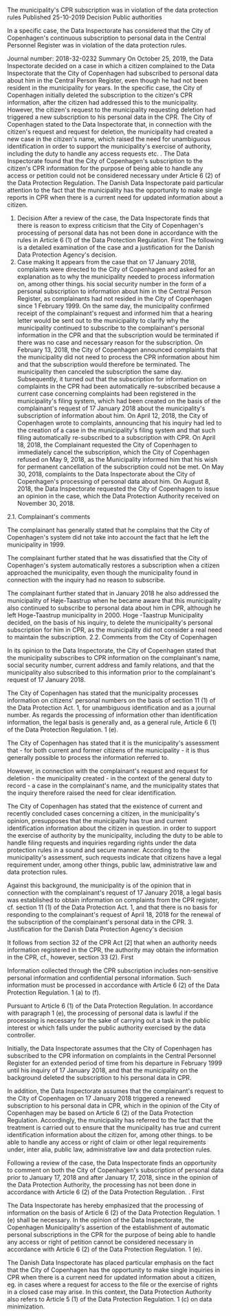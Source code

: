 The municipality's CPR subscription was in violation of the data protection rules
Published 25-10-2019
Decision Public authorities

In a specific case, the Data Inspectorate has considered that the City of Copenhagen's continuous subscription to personal data in the Central Personnel Register was in violation of the data protection rules.

Journal number: 2018-32-0232
Summary
On October 25, 2019, the Data Inspectorate decided on a case in which a citizen complained to the Data Inspectorate that the City of Copenhagen had subscribed to personal data about him in the Central Person Register, even though he had not been resident in the municipality for years.
In the specific case, the City of Copenhagen initially deleted the subscription to the citizen's CPR information, after the citizen had addressed this to the municipality. However, the citizen's request to the municipality requesting deletion had triggered a new subscription to his personal data in the CPR.
The City of Copenhagen stated to the Data Inspectorate that, in connection with the citizen's request and request for deletion, the municipality had created a new case in the citizen's name, which raised the need for unambiguous identification in order to support the municipality's exercise of authority, including the duty to handle any access requests etc. .
The Data Inspectorate found that the City of Copenhagen's subscription to the citizen's CPR information for the purpose of being able to handle any access or petition could not be considered necessary under Article 6 (2) of the Data Protection Regulation. The Danish Data Inspectorate paid particular attention to the fact that the municipality has the opportunity to make single reports in CPR when there is a current need for updated information about a citizen.
1. Decision
After a review of the case, the Data Inspectorate finds that there is reason to express criticism that the City of Copenhagen's processing of personal data has not been done in accordance with the rules in Article 6 (1) of the Data Protection Regulation. First
The following is a detailed examination of the case and a justification for the Danish Data Protection Agency's decision.
2. Case making
It appears from the case that on 17 January 2018, complaints were directed to the City of Copenhagen and asked for an explanation as to why the municipality needed to process information on, among other things. his social security number in the form of a personal subscription to information about him in the Central Person Register, as complainants had not resided in the City of Copenhagen since 1 February 1999.
On the same day, the municipality confirmed receipt of the complainant's request and informed him that a hearing letter would be sent out to the municipality to clarify why the municipality continued to subscribe to the complainant's personal information in the CPR and that the subscription would be terminated if there was no case and necessary reason for the subscription.
On February 13, 2018, the City of Copenhagen announced complaints that the municipality did not need to process the CPR information about him and that the subscription would therefore be terminated. The municipality then canceled the subscription the same day.
Subsequently, it turned out that the subscription for information on complaints in the CPR had been automatically re-subscribed because a current case concerning complaints had been registered in the municipality's filing system, which had been created on the basis of the complainant's request of 17 January 2018 about the municipality's subscription of information about him.
On April 12, 2018, the City of Copenhagen wrote to complaints, announcing that his inquiry had led to the creation of a case in the municipality's filing system and that such filing automatically re-subscribed to a subscription with CPR.
On April 18, 2018, the Complainant requested the City of Copenhagen to immediately cancel the subscription, which the City of Copenhagen refused on May 9, 2018, as the Municipality informed him that his wish for permanent cancellation of the subscription could not be met.
On May 30, 2018, complaints to the Data Inspectorate about the City of Copenhagen's processing of personal data about him.
On August 8, 2018, the Data Inspectorate requested the City of Copenhagen to issue an opinion in the case, which the Data Protection Authority received on November 30, 2018.

2.1. Complainant's comments

The complainant has generally stated that he complains that the City of Copenhagen's system did not take into account the fact that he left the municipality in 1999.

The complainant further stated that he was dissatisfied that the City of Copenhagen's system automatically restores a subscription when a citizen approached the municipality, even though the municipality found in connection with the inquiry had no reason to subscribe.

The complainant further stated that in January 2018 he also addressed the municipality of Høje-Taastrup when he became aware that this municipality also continued to subscribe to personal data about him in CPR, although he left Hoge-Taastrup municipality in 2000. Hoge -Taastrup Municipality decided, on the basis of his inquiry, to delete the municipality's personal subscription for him in CPR, as the municipality did not consider a real need to maintain the subscription.
2.2. Comments from the City of Copenhagen

In its opinion to the Data Inspectorate, the City of Copenhagen stated that the municipality subscribes to CPR information on the complainant's name, social security number, current address and family relations, and that the municipality also subscribed to this information prior to the complainant's request of 17 January 2018.

The City of Copenhagen has stated that the municipality processes information on citizens' personal numbers on the basis of section 11 (1) of the Data Protection Act. 1, for unambiguous identification and as a journal number. As regards the processing of information other than identification information, the legal basis is generally and, as a general rule, Article 6 (1) of the Data Protection Regulation. 1 (e).

The City of Copenhagen has stated that it is the municipality's assessment that - for both current and former citizens of the municipality - it is thus generally possible to process the information referred to.

However, in connection with the complainant's request and request for deletion - the municipality created - in the context of the general duty to record - a case in the complainant's name, and the municipality states that the inquiry therefore raised the need for clear identification.

The City of Copenhagen has stated that the existence of current and recently concluded cases concerning a citizen, in the municipality's opinion, presupposes that the municipality has true and current identification information about the citizen in question. in order to support the exercise of authority by the municipality, including the duty to be able to handle filing requests and inquiries regarding rights under the data protection rules in a sound and secure manner. According to the municipality's assessment, such requests indicate that citizens have a legal requirement under, among other things, public law, administrative law and data protection rules.

Against this background, the municipality is of the opinion that in connection with the complainant's request of 17 January 2018, a legal basis was established to obtain information on complaints from the CPR register, cf. section 11 (1) of the Data Protection Act. 1, and that there is no basis for responding to the complainant's request of April 18, 2018 for the renewal of the subscription of the complainant's personal data in the CPR.
3. Justification for the Danish Data Protection Agency's decision

It follows from section 32 of the CPR Act \[2\] that when an authority needs information registered in the CPR, the authority may obtain the information in the CPR, cf., however, section 33 (2). First

Information collected through the CPR subscription includes non-sensitive personal information and confidential personal information. Such information must be processed in accordance with Article 6 (2) of the Data Protection Regulation. 1 (a) to (f).

Pursuant to Article 6 (1) of the Data Protection Regulation. In accordance with paragraph 1 (e), the processing of personal data is lawful if the processing is necessary for the sake of carrying out a task in the public interest or which falls under the public authority exercised by the data controller.

Initially, the Data Inspectorate assumes that the City of Copenhagen has subscribed to the CPR information on complaints in the Central Personnel Register for an extended period of time from his departure in February 1999 until his inquiry of 17 January 2018, and that the municipality on the background deleted the subscription to his personal data in CPR.

In addition, the Data Inspectorate assumes that the complainant's request to the City of Copenhagen on 17 January 2018 triggered a renewed subscription to his personal data in CPR, which in the opinion of the City of Copenhagen may be based on Article 6 (2) of the Data Protection Regulation. Accordingly, the municipality has referred to the fact that the treatment is carried out to ensure that the municipality has true and current identification information about the citizen for, among other things. to be able to handle any access or right of claim or other legal requirements under, inter alia, public law, administrative law and data protection rules.

Following a review of the case, the Data Inspectorate finds an opportunity to comment on both the City of Copenhagen's subscription of personal data prior to January 17, 2018 and after January 17, 2018, since in the opinion of the Data Protection Authority, the processing has not been done in accordance with Article 6 (2) of the Data Protection Regulation. . First

The Data Inspectorate has hereby emphasized that the processing of information on the basis of Article 6 (2) of the Data Protection Regulation. 1 (e) shall be necessary. In the opinion of the Data Inspectorate, the Copenhagen Municipality's assertion of the establishment of automatic personal subscriptions in the CPR for the purpose of being able to handle any access or right of petition cannot be considered necessary in accordance with Article 6 (2) of the Data Protection Regulation. 1 (e).

The Danish Data Inspectorate has placed particular emphasis on the fact that the City of Copenhagen has the opportunity to make single inquiries in CPR when there is a current need for updated information about a citizen, eg. in cases where a request for access to the file or the exercise of rights in a closed case may arise. In this context, the Data Protection Authority also refers to Article 5 (1) of the Data Protection Regulation. 1 (c) on data minimization.
